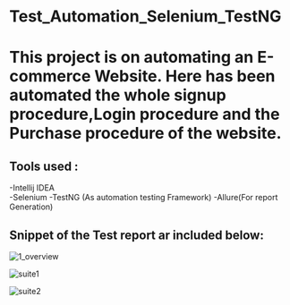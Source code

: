 # Test_Automation_Selenium_TestNG

# This project  is on automating an E-commerce Website. Here has been automated the whole signup procedure,Login procedure and the Purchase procedure of the website.

## Tools used :
 -Intellij IDEA <br/>
 -Selenium
 -TestNG (As automation testing Framework)
 -Allure(For report Generation)
 
 ## Snippet of the Test report ar included below:
 
 
 ![1_overview](https://user-images.githubusercontent.com/47983558/185986567-45e3530b-9602-4aac-a464-2d4055676e15.PNG)

![suite1](https://user-images.githubusercontent.com/47983558/185986612-18415c82-fbf5-45f5-b6fa-51b41c890eb5.PNG)

![suite2](https://user-images.githubusercontent.com/47983558/185986632-0c9b8635-f2a8-4169-90f7-bcc7920bb804.PNG)
